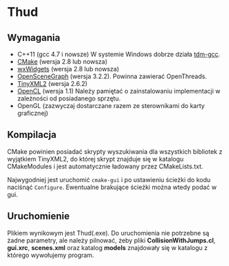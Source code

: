 # Thud

## Wymagania
* C++11 (gcc 4.7 i nowsze) W systemie Windows dobrze działa [tdm-gcc](http://tdm-gcc.tdragon.net/).
* [CMake](http://www.cmake.org/) (wersja 2.8 lub nowsza)
* [wxWidgets](https://www.wxwidgets.org/) (wersja 2.8 lub nowsza)
* [OpenSceneGraph](http://www.openscenegraph.org/) (wersja 3.2.2). Powinna zawierać OpenThreads.
* [TinyXML2](http://www.grinninglizard.com/tinyxml2/) (wersja 2.6.2)
* [OpenCL](https://www.khronos.org/opencl/) (wersja 1.1) Należy pamiętać o zainstalowaniu implementacji w zależności od posiadanego sprzętu.
* OpenGL (zazwyczaj dostarczane razem ze sterownikami do karty graficznej)

## Kompilacja
CMake powinien posiadać skrypty wyszukiwania dla wszystkich bibliotek z wyjątkiem TinyXML2, do której skrypt znajduje się w katalogu CMakeModules i jest automatycznie ładowany przez CMakeLists.txt.

Najwygodniej jest uruchomić `cmake-gui` i po ustawieniu ścieżki do kodu naciśnąć `Configure`. Ewentualne brakujące ścieżki można wtedy podać w gui.

## Uruchomienie
Plikiem wynikowym jest Thud(.exe). Do uruchomienia nie potrzebne są żadne parametry, ale należy pilnować, żeby pliki **CollisionWithJumps.cl**, **gui.xrc**, **scenes.xml** oraz katalog **models** znajdowały się w katalogu z którego wywołujemy program.
